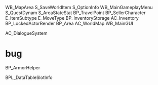 WB_MapArea
S_SaveWorldItem
S_OptionInfo
WB_MainGameplayMenu
S_QuestDynam
S_AreaStateStat
BP_TravelPoint
BP_SellerCharacter
E_ItemSubtype
E_MoveType
BP_InventoryStorage
AC_Inventory
BP_LockedActorRender
BP_Area
AC_WorldMap
WB_MainGUI



AC_DialogueSystem



# bug

BP_ArmorHelper


BPL_DataTableSlotInfo
